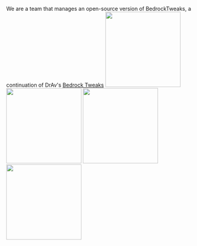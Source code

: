 We are a team that manages an open-source version of BedrockTweaks, a continuation of DrAv's [Bedrock Tweaks](https://bedrocktweaks.net)
<picture>
  <source width="200px" media="(prefers-color-scheme: light)" srcset="https://github-readme-stats.vercel.app/api/pin/?username=BedrockTweaks&repo=bedrocktweaks.github.io&theme=light"> <!-- light theme (black text) -->
  <img src="https://github-readme-stats.vercel.app/api/pin/?username=BedrockTweaks&repo=bedrocktweaks.github.io&theme=dark"> <!-- dark theme (light text) -->
  <source width="200px" media="(prefers-color-scheme: light)" srcset="https://github-readme-stats.vercel.app/api/pin/?username=BedrockTweaks&repo=behaviour-packs&theme=light"> <!-- light theme (black text) -->
  <img src="https://github-readme-stats.vercel.app/api/pin/?username=BedrockTweaks&repo=behaviour-packs&theme=dark"> <!-- dark theme (light text) -->
  <source width="200px" media="(prefers-color-scheme: light)" srcset="https://github-readme-stats.vercel.app/api/pin/?username=BedrockTweaks&repo=crafting-tweaks&theme=light"> <!-- light theme (black text) -->
  <img src="https://github-readme-stats.vercel.app/api/pin/?username=BedrockTweaks&repo=crafting-tweaks&theme=dark"> <!-- dark theme (light text) -->
  <source width="200px" media="(prefers-color-scheme: light)" srcset="https://github-readme-stats.vercel.app/api/pin/?username=BedrockTweaks&repo=resource-packs&theme=light"> <!-- light theme (black text) -->
  <img src="https://github-readme-stats.vercel.app/api/pin/?username=BedrockTweaks&repo=resource-packs&theme=dark"> <!-- dark theme (light text) -->
</picture>

